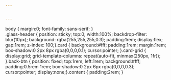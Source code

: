 ```yaml
---


---
```


<p>body { margin:0; font-family: sans-serif; }<br>
.glass-header {  position: sticky; top:0; width:100%;  backdrop-filter: blur(10px);  background: rgba(255,255,255,0.3);  padding:1rem;  display:flex; gap:1rem;  z-index: 100;}.card { background:#fff; padding:1rem; margin:1rem; box-shadow:0 2px 8px rgba(0,0,0,0.1); cursor:pointer; }.card-grid { display:grid; grid-template-columns: repeat(auto-fit, minmax(250px, 1fr)); }.back-btn {  position: fixed; top:1rem; left:1rem;  background:#fff; padding:0.5rem 1rem;  box-shadow:0 2px 6px rgba(0,0,0,0.3);  cursor:pointer;  display:none;}.content { padding:2rem; }</p>

